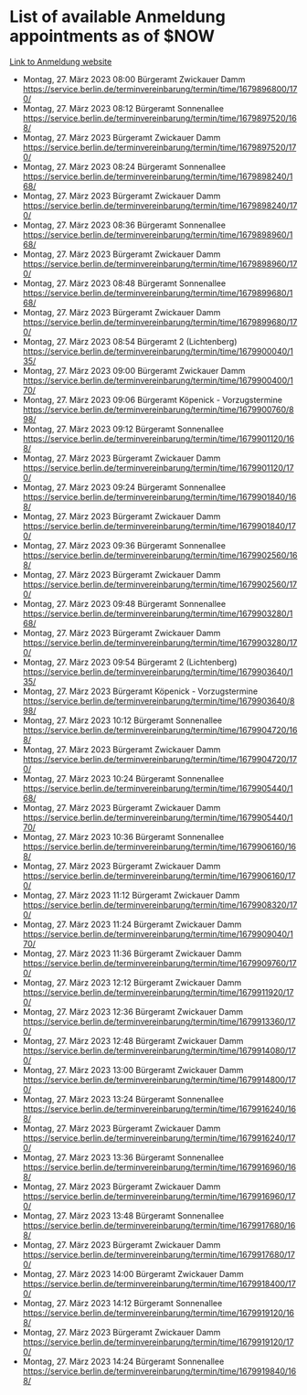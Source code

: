 # List of available Anmeldung appointments as of $NOW
[Link to Anmeldung website](https://service.berlin.de/terminvereinbarung/termin/tag.php?termin=1&anliegen[]=120686&dienstleisterlist=122210,122217,327316,122219,327312,122227,327314,122231,327346,122243,327348,122254,122252,329742,122260,329745,122262,329748,122271,327278,122273,327274,122277,327276,330436,122280,327294,122282,327290,122284,327292,122291,327270,122285,327266,122286,327264,122296,327268,150230,329760,122297,327286,122294,327284,122312,329763,122314,329775,122304,327330,122311,327334,122309,327332,317869,122281,327352,122279,329772,122283,122276,327324,122274,327326,122267,329766,122246,327318,122251,327320,122257,327322,122208,327298,122226,327300&herkunft=http%3A%2F%2Fservice.berlin.de%2Fdienstleistung%2F120686%2F)
- Montag, 27. März 2023 08:00 Bürgeramt Zwickauer Damm https://service.berlin.de/terminvereinbarung/termin/time/1679896800/170/
- Montag, 27. März 2023 08:12 Bürgeramt Sonnenallee https://service.berlin.de/terminvereinbarung/termin/time/1679897520/168/
- Montag, 27. März 2023  Bürgeramt Zwickauer Damm https://service.berlin.de/terminvereinbarung/termin/time/1679897520/170/
- Montag, 27. März 2023 08:24 Bürgeramt Sonnenallee https://service.berlin.de/terminvereinbarung/termin/time/1679898240/168/
- Montag, 27. März 2023  Bürgeramt Zwickauer Damm https://service.berlin.de/terminvereinbarung/termin/time/1679898240/170/
- Montag, 27. März 2023 08:36 Bürgeramt Sonnenallee https://service.berlin.de/terminvereinbarung/termin/time/1679898960/168/
- Montag, 27. März 2023  Bürgeramt Zwickauer Damm https://service.berlin.de/terminvereinbarung/termin/time/1679898960/170/
- Montag, 27. März 2023 08:48 Bürgeramt Sonnenallee https://service.berlin.de/terminvereinbarung/termin/time/1679899680/168/
- Montag, 27. März 2023  Bürgeramt Zwickauer Damm https://service.berlin.de/terminvereinbarung/termin/time/1679899680/170/
- Montag, 27. März 2023 08:54 Bürgeramt 2 (Lichtenberg) https://service.berlin.de/terminvereinbarung/termin/time/1679900040/135/
- Montag, 27. März 2023 09:00 Bürgeramt Zwickauer Damm https://service.berlin.de/terminvereinbarung/termin/time/1679900400/170/
- Montag, 27. März 2023 09:06 Bürgeramt Köpenick - Vorzugstermine https://service.berlin.de/terminvereinbarung/termin/time/1679900760/898/
- Montag, 27. März 2023 09:12 Bürgeramt Sonnenallee https://service.berlin.de/terminvereinbarung/termin/time/1679901120/168/
- Montag, 27. März 2023  Bürgeramt Zwickauer Damm https://service.berlin.de/terminvereinbarung/termin/time/1679901120/170/
- Montag, 27. März 2023 09:24 Bürgeramt Sonnenallee https://service.berlin.de/terminvereinbarung/termin/time/1679901840/168/
- Montag, 27. März 2023  Bürgeramt Zwickauer Damm https://service.berlin.de/terminvereinbarung/termin/time/1679901840/170/
- Montag, 27. März 2023 09:36 Bürgeramt Sonnenallee https://service.berlin.de/terminvereinbarung/termin/time/1679902560/168/
- Montag, 27. März 2023  Bürgeramt Zwickauer Damm https://service.berlin.de/terminvereinbarung/termin/time/1679902560/170/
- Montag, 27. März 2023 09:48 Bürgeramt Sonnenallee https://service.berlin.de/terminvereinbarung/termin/time/1679903280/168/
- Montag, 27. März 2023  Bürgeramt Zwickauer Damm https://service.berlin.de/terminvereinbarung/termin/time/1679903280/170/
- Montag, 27. März 2023 09:54 Bürgeramt 2 (Lichtenberg) https://service.berlin.de/terminvereinbarung/termin/time/1679903640/135/
- Montag, 27. März 2023  Bürgeramt Köpenick - Vorzugstermine https://service.berlin.de/terminvereinbarung/termin/time/1679903640/898/
- Montag, 27. März 2023 10:12 Bürgeramt Sonnenallee https://service.berlin.de/terminvereinbarung/termin/time/1679904720/168/
- Montag, 27. März 2023  Bürgeramt Zwickauer Damm https://service.berlin.de/terminvereinbarung/termin/time/1679904720/170/
- Montag, 27. März 2023 10:24 Bürgeramt Sonnenallee https://service.berlin.de/terminvereinbarung/termin/time/1679905440/168/
- Montag, 27. März 2023  Bürgeramt Zwickauer Damm https://service.berlin.de/terminvereinbarung/termin/time/1679905440/170/
- Montag, 27. März 2023 10:36 Bürgeramt Sonnenallee https://service.berlin.de/terminvereinbarung/termin/time/1679906160/168/
- Montag, 27. März 2023  Bürgeramt Zwickauer Damm https://service.berlin.de/terminvereinbarung/termin/time/1679906160/170/
- Montag, 27. März 2023 11:12 Bürgeramt Zwickauer Damm https://service.berlin.de/terminvereinbarung/termin/time/1679908320/170/
- Montag, 27. März 2023 11:24 Bürgeramt Zwickauer Damm https://service.berlin.de/terminvereinbarung/termin/time/1679909040/170/
- Montag, 27. März 2023 11:36 Bürgeramt Zwickauer Damm https://service.berlin.de/terminvereinbarung/termin/time/1679909760/170/
- Montag, 27. März 2023 12:12 Bürgeramt Zwickauer Damm https://service.berlin.de/terminvereinbarung/termin/time/1679911920/170/
- Montag, 27. März 2023 12:36 Bürgeramt Zwickauer Damm https://service.berlin.de/terminvereinbarung/termin/time/1679913360/170/
- Montag, 27. März 2023 12:48 Bürgeramt Zwickauer Damm https://service.berlin.de/terminvereinbarung/termin/time/1679914080/170/
- Montag, 27. März 2023 13:00 Bürgeramt Zwickauer Damm https://service.berlin.de/terminvereinbarung/termin/time/1679914800/170/
- Montag, 27. März 2023 13:24 Bürgeramt Sonnenallee https://service.berlin.de/terminvereinbarung/termin/time/1679916240/168/
- Montag, 27. März 2023  Bürgeramt Zwickauer Damm https://service.berlin.de/terminvereinbarung/termin/time/1679916240/170/
- Montag, 27. März 2023 13:36 Bürgeramt Sonnenallee https://service.berlin.de/terminvereinbarung/termin/time/1679916960/168/
- Montag, 27. März 2023  Bürgeramt Zwickauer Damm https://service.berlin.de/terminvereinbarung/termin/time/1679916960/170/
- Montag, 27. März 2023 13:48 Bürgeramt Sonnenallee https://service.berlin.de/terminvereinbarung/termin/time/1679917680/168/
- Montag, 27. März 2023  Bürgeramt Zwickauer Damm https://service.berlin.de/terminvereinbarung/termin/time/1679917680/170/
- Montag, 27. März 2023 14:00 Bürgeramt Zwickauer Damm https://service.berlin.de/terminvereinbarung/termin/time/1679918400/170/
- Montag, 27. März 2023 14:12 Bürgeramt Sonnenallee https://service.berlin.de/terminvereinbarung/termin/time/1679919120/168/
- Montag, 27. März 2023  Bürgeramt Zwickauer Damm https://service.berlin.de/terminvereinbarung/termin/time/1679919120/170/
- Montag, 27. März 2023 14:24 Bürgeramt Sonnenallee https://service.berlin.de/terminvereinbarung/termin/time/1679919840/168/
